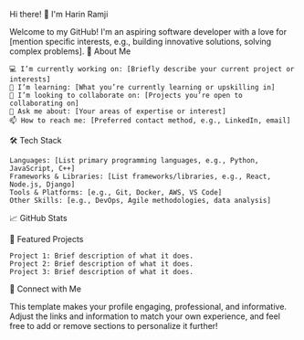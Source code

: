 Hi there! 👋 I'm Harin Ramji

Welcome to my GitHub! I'm an aspiring software developer with a love for [mention specific interests, e.g., building innovative solutions, solving complex problems].
🚀 About Me

    💻 I’m currently working on: [Briefly describe your current project or interests]
    🌱 I’m learning: [What you’re currently learning or upskilling in]
    👯 I’m looking to collaborate on: [Projects you’re open to collaborating on]
    💬 Ask me about: [Your areas of expertise or interest]
    📫 How to reach me: [Preferred contact method, e.g., LinkedIn, email]

🛠 Tech Stack

    Languages: [List primary programming languages, e.g., Python, JavaScript, C++]
    Frameworks & Libraries: [List frameworks/libraries, e.g., React, Node.js, Django]
    Tools & Platforms: [e.g., Git, Docker, AWS, VS Code]
    Other Skills: [e.g., DevOps, Agile methodologies, data analysis]

📈 GitHub Stats

🌟 Featured Projects

    Project 1: Brief description of what it does.
    Project 2: Brief description of what it does.
    Project 3: Brief description of what it does.

🔗 Connect with Me

This template makes your profile engaging, professional, and informative. Adjust the links and information to match your own experience, and feel free to add or remove sections to personalize it further!
